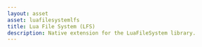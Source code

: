 ```yaml
---
layout: asset
asset: luafilesystemlfs
title: Lua File System (LFS)
description: Native extension for the LuaFileSystem library.
---
```

